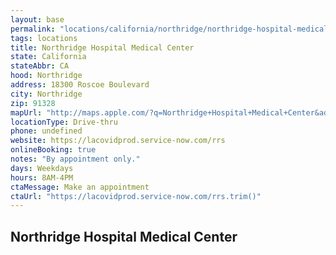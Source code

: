 ```yaml
---
layout: base
permalink: "locations/california/northridge/northridge-hospital-medical-center/"
tags: locations
title: Northridge Hospital Medical Center
state: California
stateAbbr: CA
hood: Northridge
address: 18300 Roscoe Boulevard
city: Northridge
zip: 91328
mapUrl: "http://maps.apple.com/?q=Northridge+Hospital+Medical+Center&address=18300+Roscoe+Boulevard,Northridge,California,91328"
locationType: Drive-thru
phone: undefined
website: https://lacovidprod.service-now.com/rrs
onlineBooking: true
notes: "By appointment only."
days: Weekdays
hours: 8AM-4PM
ctaMessage: Make an appointment
ctaUrl: "https://lacovidprod.service-now.com/rrs.trim()"
---
```

## Northridge Hospital Medical Center